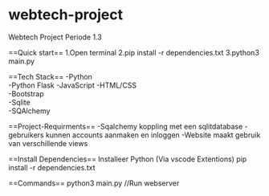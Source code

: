 # webtech-project
Webtech Project Periode 1.3

==Quick start==
1.Open terminal
2.pip install -r dependencies.txt
3.python3 main.py

==Tech Stack==
-Python       
-Python Flask 
-JavaScript
-HTML/CSS        
-Bootstrap    
-Sqlite       
-SQAlchemy    

==Project-Requirments==
-Sqalchemy koppling met een sqlitdatabase
-gebruikers kunnen accounts aanmaken en inloggen
-Website maakt gebruik van verschillende views

==Install Dependencies==
Installeer Python (Via vscode Extentions)
pip install -r dependencies.txt

==Commands==
python3 main.py //Run webserver
